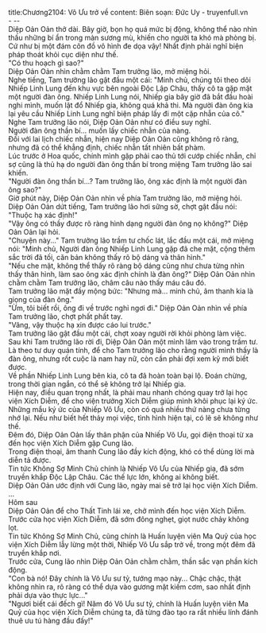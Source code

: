 title:Chương2104: Vô Ưu trở về
content:
Biên soạn: Đức Uy - truyenfull.vn<br>- --<br>Diệp Oản Oản thở dài. Bây giờ, bọn họ quá mức bị động, không thể nào nhìn thấu những bí ẩn trong màn sương mù, khiến cho người ta khó mà phòng bị.<br>Cứ như bị một đám côn đồ vô hình đe dọa vậy! Nhất định phải nghĩ biện pháp thoát khỏi cục diện như thế.<br>"Có thu hoạch gì sao?"<br>Diệp Oản Oản nhìn chằm chằm Tam trưởng lão, mở miệng hỏi.<br>Nghe tiếng, Tam trưởng lão gật đầu một cái: "Minh chủ, chúng tôi theo dõi Nhiếp Linh Lung đến khu vực bên ngoài Độc Lập Châu, thấy cô ta gặp mặt một người đàn ông. Nhiếp Linh Lung nói, Nhiếp gia bây giờ đã bắt đầu hoài nghi mình, muốn lật đổ Nhiếp gia, không quá khả thi. Mà người đàn ông kia lại yêu cầu Nhiếp Linh Lung nghĩ biện pháp lấy đi một cặp nhẫn của cô."<br>Nghe Tam trưởng lão nói, Diệp Oản Oản như có điều suy nghĩ.<br>Người đàn ông thần bí... muốn lấy chiếc nhẫn của nàng.<br>Đối với lai lịch chiếc nhẫn, hiện nay Diệp Oản Oản cũng không rõ ràng, nhưng đã có thể khẳng định, chiếc nhẫn tất nhiên bất phàm.<br>Lúc trước ở Hoa quốc, chính mình gặp phải cao thủ tới cướp chiếc nhẫn, chỉ sợ cũng là thủ hạ do người đàn ông thần bí trong miệng Tam trưởng lão sai khiến.<br>"Người đàn ông thần bí...? Tam trưởng lão, ông xác định là một người đàn ông sao?"<br>Giờ phút này, Diệp Oản Oản nhìn về phía Tam trưởng lão, mở miệng hỏi.<br>Diệp Oản Oản dứt tiếng, Tam trưởng lão hơi sững sờ, chợt gật đầu nói: "Thuộc hạ xác định!"<br>"Vậy ông có thấy được rõ ràng hình dạng người đàn ông nọ không?" Diệp Oản Oản lại hỏi.<br>"Chuyện này..." Tam trưởng lão trầm tư chốc lát, lắc đầu một cái, mở miệng nói: "Minh chủ, Người đàn ông Nhiếp Linh Lung gặp đã che mặt, cộng thêm sắc trời đã tối, căn bản không thấy rõ bộ dáng và thân hình."<br>"Nếu che mặt, không thể thấy rõ ràng bộ dáng cũng như chưa từng nhìn thấy thân hình, làm sao ông xác định chính là đàn ông?" Diệp Oản Oản nhìn chằm chằm Tam trưởng lão, châm câu nào thấy máu câu đó.<br>Tam trưởng lão mặt đầy mộng bức: "Nhưng mà... minh chủ, âm thanh kia là giọng của đàn ông."<br>"Ừm, tôi biết rồi, ông đi về trước nghỉ ngơi đi." Diệp Oản Oản nhìn về phía Tam trưởng lão, chợt phất phất tay.<br>"Vâng, vậy thuộc hạ xin được cáo lui trước."<br>Tam trưởng lão gật đầu một cái, chợt xoay người rời khỏi phòng làm việc.<br>Sau khi Tam trưởng lão rời đi, Diệp Oản Oản một mình lâm vào trong trầm tư.<br>Là theo tư duy quán tính, để cho Tam trưởng lão cho rằng người mình thấy là đàn ông, nhưng rốt cuộc là nam hay nữ, còn cần phải đợi xem kỹ mới biết được.<br>Về phần Nhiếp Linh Lung bên kia, cô ta đã hoàn toàn bại lộ. Đoán chừng, trong thời gian ngắn, có thể sẽ không trở lại Nhiếp gia.<br>Hiện nay, điều quan trọng nhất, là phải mau nhanh chóng quay trở lại học viện Xích Diễm, để cho viện trưởng Xích Diễm giúp mình khôi phục lại ký ức.<br>Những mẩu ký ức của Nhiếp Vô Ưu, còn có quá nhiều thứ nàng chưa từng nhớ lại. Nếu như biết hết thảy mọi việc, tình hình hiện tại, có lẽ sẽ không như thế.<br>Đêm đó, Diệp Oản Oản lấy thân phận của Nhiếp Vô Ưu, gọi điện thoại từ xa đến học viện Xích Diễm gặp Cung lão.<br>Trong điện thoại, âm thanh Cung lão đầy kích động, khó có thể dùng lời mà diễn tả được.<br>Tin tức Không Sợ Minh Chủ chính là Nhiếp Vô Ưu của Nhiếp gia, đã sớm truyền khắp Độc Lập Châu. Các thế lực lớn, không ai không biết.<br>Diệp Oản Oản ước định với Cung lão, ngày mai sẽ trở lại học viện Xích Diễm.<br>...<br>Hôm sau<br>Diệp Oản Oản để cho Thất Tinh lái xe, chở mình đến học viện Xích Diễm.<br>Trước cửa học viện Xích Diễm, đã sớm đông nghẹt, giọt nước chảy không lọt.<br>Tin tức Không Sợ Minh Chủ, cũng chính là Huấn luyện viên Ma Quỷ của học viện Xích Diễm lẫy lừng một thời, Nhiếp Vô Ưu sắp trở về, trong một đêm đã truyền khắp nơi.<br>Trước cửa, Cung lão nhìn Diệp Oản Oản chằm chằm, thần sắc vạn phần kích động.<br>"Con bà nó! Đây chính là Vô Ưu sư tỷ, tướng mạo này... Chậc chậc, thật không nhìn ra, rõ ràng có thể dựa vào gương mặt kiếm cơm, sao nhất định phải dựa vào thực lực..."<br>"Ngươi biết cái đếch gì! Năm đó Vô Ưu sư tỷ, chính là Huấn luyện viên Ma Quỷ của học viện Xích Diễm chúng ta, đã từng đào tạo ra rất nhiều lính đánh thuê ưu tú hàng đầu đấy!"